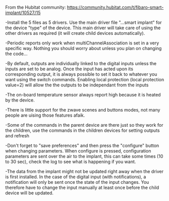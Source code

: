 From the Hubitat community: https://community.hubitat.com/t/fibaro-smart-implant/10527/15

-Install the 5 files as 5 drivers. Use the main driver file "...smart implant" for the device "type" of the device. 
 This main driver will take care of using the other drivers as required (it will create child devices automatically).
 
-Periodic reports only work when multiChannelAssociation is set in a very specific way. Nothing you should worry about 
 unless you plan on changing the code...
 
-By default, outputs are individually linked to the digital inputs unless the inputs are set to be analog. Once the input 
 has acted upon its corresponding output, it is always possible to set it back to whatever you want using the switch commands.
 Enabling local protection (local protection value=2) will allow the the outputs to be independant from the inputs

-The on-board temperature sensor always report high because it is heated by the device.

-There is little support for the zwave scenes and buttons modes, not many people are uising those features afaik.

-Some of the commands in the parent device are there just so they work for the children, use the commands in the 
 children devices for setting outputs and refresh

-Don't forget to "save preferences" and then press the "configure" button when changing parameters. When configure is pressed, 
 configuration parameters are sent over the air to the implant, this can take some times (10 to 30 sec), check the log to see 
 what is happening if you want.
 
-The data from the implant might not be updated right away when the driver is first installed. In the case of the digital
 input (with notifications), a notification will only be sent once the state of the input changes. You therefore have to change
 the input manually at least once before the child device will be updated.
